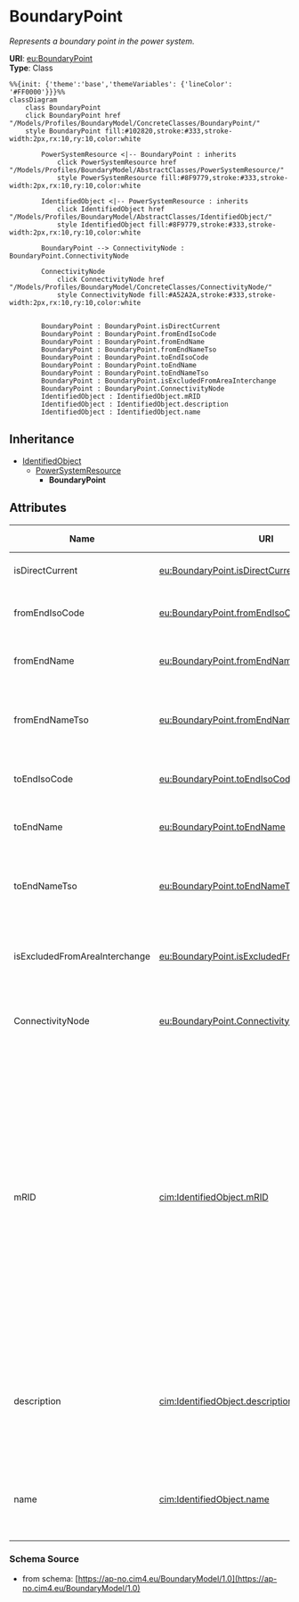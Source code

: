 # BoundaryPoint

_Represents a boundary point in the power system._

**URI**: [eu:BoundaryPoint](https://cim.ucaiug.io/ns/eu#BoundaryPoint)<br />
**Type**: Class

```mermaid
%%{init: {'theme':'base','themeVariables': {'lineColor': '#FF0000'}}}%%
classDiagram
    class BoundaryPoint
    click BoundaryPoint href "/Models/Profiles/BoundaryModel/ConcreteClasses/BoundaryPoint/"
    style BoundaryPoint fill:#102820,stroke:#333,stroke-width:2px,rx:10,ry:10,color:white
     
        PowerSystemResource <|-- BoundaryPoint : inherits
            click PowerSystemResource href "/Models/Profiles/BoundaryModel/AbstractClasses/PowerSystemResource/"
            style PowerSystemResource fill:#8F9779,stroke:#333,stroke-width:2px,rx:10,ry:10,color:white
     
        IdentifiedObject <|-- PowerSystemResource : inherits
            click IdentifiedObject href "/Models/Profiles/BoundaryModel/AbstractClasses/IdentifiedObject/"
            style IdentifiedObject fill:#8F9779,stroke:#333,stroke-width:2px,rx:10,ry:10,color:white

        BoundaryPoint --> ConnectivityNode : BoundaryPoint.ConnectivityNode

        ConnectivityNode
            click ConnectivityNode href "/Models/Profiles/BoundaryModel/ConcreteClasses/ConnectivityNode/"
            style ConnectivityNode fill:#A52A2A,stroke:#333,stroke-width:2px,rx:10,ry:10,color:white


        BoundaryPoint : BoundaryPoint.isDirectCurrent
        BoundaryPoint : BoundaryPoint.fromEndIsoCode
        BoundaryPoint : BoundaryPoint.fromEndName
        BoundaryPoint : BoundaryPoint.fromEndNameTso
        BoundaryPoint : BoundaryPoint.toEndIsoCode
        BoundaryPoint : BoundaryPoint.toEndName
        BoundaryPoint : BoundaryPoint.toEndNameTso
        BoundaryPoint : BoundaryPoint.isExcludedFromAreaInterchange
        BoundaryPoint : BoundaryPoint.ConnectivityNode
        IdentifiedObject : IdentifiedObject.mRID
        IdentifiedObject : IdentifiedObject.description
        IdentifiedObject : IdentifiedObject.name
```

## Inheritance
* [IdentifiedObject](/Models/Profiles/BoundaryModel/AbstractClasses/IdentifiedObject/)
    * [PowerSystemResource](/Models/Profiles/BoundaryModel/AbstractClasses/PowerSystemResource/)
        * **BoundaryPoint**

## Attributes
| Name | URI | Cardinality and Range | Description | Inheritance |
| ---  | --- | --- | --- | --- |
| isDirectCurrent | [eu:BoundaryPoint.isDirectCurrent](https://cim.ucaiug.io/ns/eu#BoundaryPoint.isDirectCurrent) | 0..1 boolean | Indicates whether the terminal is direct current. | direct |
| fromEndIsoCode | [eu:BoundaryPoint.fromEndIsoCode](https://cim.ucaiug.io/ns/eu#BoundaryPoint.fromEndIsoCode) | 0..1 string | ISO code representing the starting point of the boundary. | direct |
| fromEndName | [eu:BoundaryPoint.fromEndName](https://cim.ucaiug.io/ns/eu#BoundaryPoint.fromEndName) | 0..1 string | Name representing the starting point of the boundary. | direct |
| fromEndNameTso | [eu:BoundaryPoint.fromEndNameTso](https://cim.ucaiug.io/ns/eu#BoundaryPoint.fromEndNameTso) | 0..1 string | Name of the Transmission System Operator (TSO) at the starting point of the boundary. | direct |
| toEndIsoCode | [eu:BoundaryPoint.toEndIsoCode](https://cim.ucaiug.io/ns/eu#BoundaryPoint.toEndIsoCode) | 0..1 string | ISO code representing the ending point of the boundary. | direct |
| toEndName | [eu:BoundaryPoint.toEndName](https://cim.ucaiug.io/ns/eu#BoundaryPoint.toEndName) | 0..1 string | Name representing the ending point of the boundary. | direct |
| toEndNameTso | [eu:BoundaryPoint.toEndNameTso](https://cim.ucaiug.io/ns/eu#BoundaryPoint.toEndNameTso) | 0..1 string | Name of the Transmission System Operator (TSO) at the ending point of the boundary. | direct |
| isExcludedFromAreaInterchange | [eu:BoundaryPoint.isExcludedFromAreaInterchange](https://cim.ucaiug.io/ns/eu#BoundaryPoint.isExcludedFromAreaInterchange) | 0..1 boolean | Indicates whether the boundary point is excluded from area interchange calculations. | direct |
| ConnectivityNode | [eu:BoundaryPoint.ConnectivityNode](https://cim.ucaiug.io/ns/eu#BoundaryPoint.ConnectivityNode) | 0..1 ConnectivityNode | Represents the connectivity node associated with the boundary point. | direct |
| mRID | [cim:IdentifiedObject.mRID](https://cim.ucaiug.io/ns#IdentifiedObject.mRID) | 0..1 string | Master resource identifier issued by a model authority. The mRID is unique within an exchange context. Global uniqueness is easily achieved by using a UUID, as specified in RFC 4122, for the mRID. The use of UUID is strongly recommended.For CIMXML data files in RDF syntax conforming to IEC 61970-552, the mRID is mapped to rdf:ID or rdf:about attributes that identify CIM object elements. | IdentifiedObject |
| description | [cim:IdentifiedObject.description](https://cim.ucaiug.io/ns#IdentifiedObject.description) | 0..1 string | The description is a free human readable text describing or naming the object. It may be non unique and may not correlate to a naming hierarchy. | IdentifiedObject |
| name | [cim:IdentifiedObject.name](https://cim.ucaiug.io/ns#IdentifiedObject.name) | 0..1 string | The name is any free human readable and possibly non unique text naming the object. | IdentifiedObject |

### Schema Source
* from schema: [https://ap-no.cim4.eu/BoundaryModel/1.0](https://ap-no.cim4.eu/BoundaryModel/1.0)
